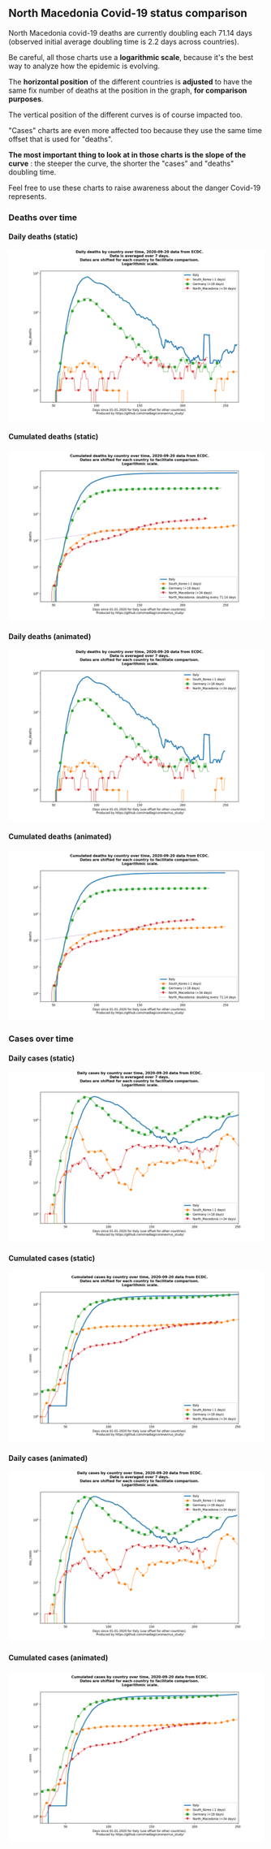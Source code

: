 ## North Macedonia Covid-19 status comparison 

North Macedonia covid-19 deaths are currently doubling each 71.14 days (observed initial average doubling time is 2.2 days across countries).



Be careful, all those charts use a **logarithmic scale**, because it's the best way to analyze how the epidemic is evolving.
 
The **horizontal position** of the different countries is **adjusted** to have the same fix number of deaths at the position in the graph, **for comparison purposes**.

The vertical position of the different curves is of course impacted too.

"Cases" charts are even more affected too because they use the same time offset that is used for "deaths".

**The most important thing to look at in those charts is the slope of the curve** : the steeper the curve, the shorter the "cases" and "deaths" doubling time.

Feel free to use these charts to raise awareness about the danger Covid-19 represents. 


 
### Deaths over time
 
#### Daily deaths (static)
![North Macedonia covid-19 daily deaths static chart](https://raw.githubusercontent.com/madlag/coronavirus_study/master/notebooks/graphs/2020-09-20/countries/North_Macedonia/2020-09-20_North_Macedonia_day_deaths.png "North Macedonia covid-19 day_deaths static chart")   
 
#### Cumulated deaths (static)
![North Macedonia covid-19 cumulated deaths static chart](https://raw.githubusercontent.com/madlag/coronavirus_study/master/notebooks/graphs/2020-09-20/countries/North_Macedonia/2020-09-20_North_Macedonia_deaths.png "North Macedonia covid-19 deaths static chart")   
 
#### Daily deaths (animated)
![North Macedonia covid-19 daily deaths animated chart](https://raw.githubusercontent.com/madlag/coronavirus_study/master/notebooks/graphs/2020-09-20/countries/North_Macedonia/2020-09-20_North_Macedonia_day_deaths.gif "North Macedonia covid-19 day_deaths animated chart")   
 
#### Cumulated deaths (animated)
![North Macedonia covid-19 cumulated deaths animated chart](https://raw.githubusercontent.com/madlag/coronavirus_study/master/notebooks/graphs/2020-09-20/countries/North_Macedonia/2020-09-20_North_Macedonia_deaths.gif "North Macedonia covid-19 deaths animated chart")   

 
### Cases over time
 
#### Daily cases (static)
![North Macedonia covid-19 daily cases static chart](https://raw.githubusercontent.com/madlag/coronavirus_study/master/notebooks/graphs/2020-09-20/countries/North_Macedonia/2020-09-20_North_Macedonia_day_cases.png "North Macedonia covid-19 day_cases static chart")   
 
#### Cumulated cases (static)
![North Macedonia covid-19 cumulated cases static chart](https://raw.githubusercontent.com/madlag/coronavirus_study/master/notebooks/graphs/2020-09-20/countries/North_Macedonia/2020-09-20_North_Macedonia_cases.png "North Macedonia covid-19 cases static chart")   
 
#### Daily cases (animated)
![North Macedonia covid-19 daily cases animated chart](https://raw.githubusercontent.com/madlag/coronavirus_study/master/notebooks/graphs/2020-09-20/countries/North_Macedonia/2020-09-20_North_Macedonia_day_cases.gif "North Macedonia covid-19 day_cases animated chart")   
 
#### Cumulated cases (animated)
![North Macedonia covid-19 cumulated cases animated chart](https://raw.githubusercontent.com/madlag/coronavirus_study/master/notebooks/graphs/2020-09-20/countries/North_Macedonia/2020-09-20_North_Macedonia_cases.gif "North Macedonia covid-19 cases animated chart")   

